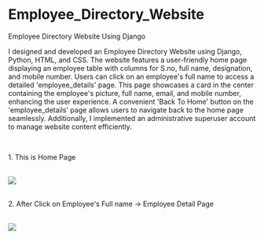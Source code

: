 # Employee_Directory_Website
Employee Directory Website Using Django
</br>
<p>I designed and developed an Employee Directory Website using Django, Python, HTML, and CSS. The website features a user-friendly home page displaying an employee table with columns for S.no, full name, designation, and mobile number. Users can click on an employee's full name to access a detailed 'employee_details' page. This page showcases a card in the center containing the employee's picture, full name, email, and mobile number, enhancing the user experience. A convenient 'Back To Home' button on the 'employee_details' page allows users to navigate back to the home page seamlessly. Additionally, I implemented an administrative superuser account to manage website content efficiently.</p>
</br>
<p>1. This is Home Page</p>
</br>
<img src="https://github.com/AashishKumarYadav/Employee_Directory_Website/assets/84706612/352dbfad-2328-4d93-b840-ce0da4e78499"></a>
</br>
</br>
<p>2. After Click on Employee's Full name -> Employee Detail Page </p>
</br>
<img src="https://github.com/AashishKumarYadav/Employee_Directory_Website/assets/84706612/6a09eed9-ec8d-46e9-a454-ce9f689a699c"></a>
</br>
